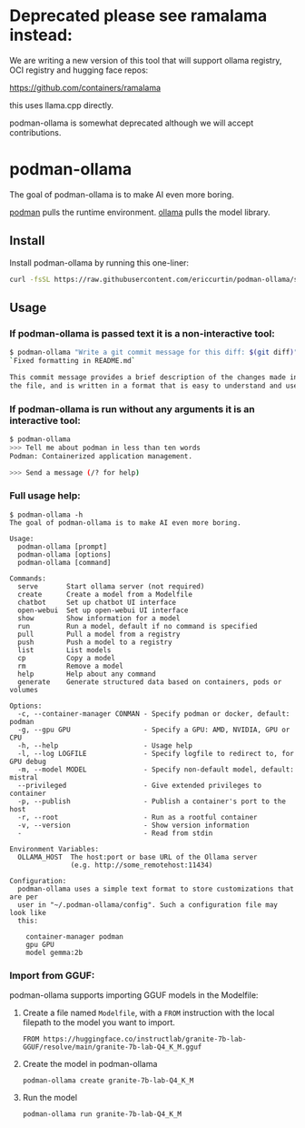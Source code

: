 # Deprecated please see ramalama instead:

We are writing a new version of this tool that will support ollama registry, OCI registry and hugging face repos:

https://github.com/containers/ramalama

this uses llama.cpp directly.

podman-ollama is somewhat deprecated although we will accept contributions.

# podman-ollama

The goal of podman-ollama is to make AI even more boring.

[podman](https://github.com/containers/podman) pulls the runtime environment. [ollama](https://github.com/ollama/ollama) pulls the model library.

## Install

Install podman-ollama by running this one-liner:

```bash
curl -fsSL https://raw.githubusercontent.com/ericcurtin/podman-ollama/s/install.sh | sudo bash
```

## Usage

### If podman-ollama is passed text it is a non-interactive tool:

```bash
$ podman-ollama "Write a git commit message for this diff: $(git diff)"
`Fixed formatting in README.md`

This commit message provides a brief description of the changes made in
the file, and is written in a format that is easy to understand and use.
```

### If podman-ollama is run without any arguments it is an interactive tool:

``` bash
$ podman-ollama
>>> Tell me about podman in less than ten words
Podman: Containerized application management.

>>> Send a message (/? for help)
```

### Full usage help:

```
$ podman-ollama -h
The goal of podman-ollama is to make AI even more boring.

Usage:
  podman-ollama [prompt]
  podman-ollama [options]
  podman-ollama [command]

Commands:
  serve       Start ollama server (not required)
  create      Create a model from a Modelfile
  chatbot     Set up chatbot UI interface
  open-webui  Set up open-webui UI interface
  show        Show information for a model
  run         Run a model, default if no command is specified
  pull        Pull a model from a registry
  push        Push a model to a registry
  list        List models
  cp          Copy a model
  rm          Remove a model
  help        Help about any command
  generate    Generate structured data based on containers, pods or volumes

Options:
  -c, --container-manager CONMAN - Specify podman or docker, default: podman
  -g, --gpu GPU                  - Specify a GPU: AMD, NVIDIA, GPU or CPU
  -h, --help                     - Usage help
  -l, --log LOGFILE              - Specify logfile to redirect to, for GPU debug
  -m, --model MODEL              - Specify non-default model, default: mistral
  --privileged                   - Give extended privileges to container
  -p, --publish                  - Publish a container's port to the host
  -r, --root                     - Run as a rootful container
  -v, --version                  - Show version information
  -                              - Read from stdin

Environment Variables:
  OLLAMA_HOST  The host:port or base URL of the Ollama server
               (e.g. http://some_remotehost:11434)

Configuration:
  podman-ollama uses a simple text format to store customizations that are per
  user in "~/.podman-ollama/config". Such a configuration file may look like
  this:

    container-manager podman
    gpu GPU
    model gemma:2b
```

### Import from GGUF:

podman-ollama supports importing GGUF models in the Modelfile:

1. Create a file named `Modelfile`, with a `FROM` instruction with the local filepath to the model you want to import.

   ```
   FROM https://huggingface.co/instructlab/granite-7b-lab-GGUF/resolve/main/granite-7b-lab-Q4_K_M.gguf
   ```

2. Create the model in podman-ollama

   ```
   podman-ollama create granite-7b-lab-Q4_K_M
   ```

3. Run the model

   ```
   podman-ollama run granite-7b-lab-Q4_K_M
   ```

